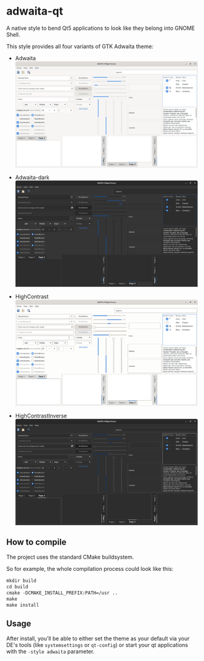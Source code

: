 adwaita-qt
==========

A native style to bend Qt5 applications to look like they belong into GNOME Shell.

This style provides all four variants of GTK Adwaita theme:

* Adwaita
![Widget Factory](data/screenshots/widgets-adwaita.png)

* Adwaita-dark
![Widget Factory](data/screenshots/widgets-adwaita-dark.png)

* HighContrast
![Widget Factory](data/screenshots/widgets-highcontrast.png)

* HighContrastInverse
![Widget Factory](data/screenshots/widgets-highcontrastinverse.png)

## How to compile

The project uses the standard CMake buildsystem.

So for example, the whole compilation process could look like this:

```
mkdir build
cd build
cmake -DCMAKE_INSTALL_PREFIX:PATH=/usr ..
make
make install
```

## Usage

After install, you'll be able to either set the theme as your default via your DE's tools (like `systemsettings` or `qt-config`) or start your qt applications with the `-style adwaita` parameter.
